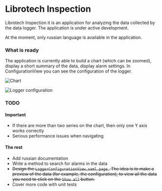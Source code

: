 # Librotech Inspection


Librotech Inspection it is an application for analyzing 
the data collected by the data logger.
The application is under active development.

At the moment, only russian language is available in the application.

### What is ready

The application is currently able to build a chart (which can be zoomed), 
display a short summary of the data, display alarm settings.
In ConfigurationView you can see the configuration of the logger.

![Chart](https://github.com/andude10/Librotech-Inspection/tree/main/img/chart-page.png)

![Logger configuration](https://github.com/andude10/Librotech-Inspection/tree/main/img/configuration-page.png)

### TODO

#### Important

 - If there are more than two series on the chart, then only one Y axis works correctly
 - Serious performance issues when navigating

#### The rest

 - Add russian documentation
 - Write a method to search for alarms in the data
 - ~~Design the `LoggerConfigurationView.xaml page.` The idea is to make a preview of the data (for example, the configuration), to view all the data you need to click on the `Show all` button.~~
 - Cover more code with unit tests

